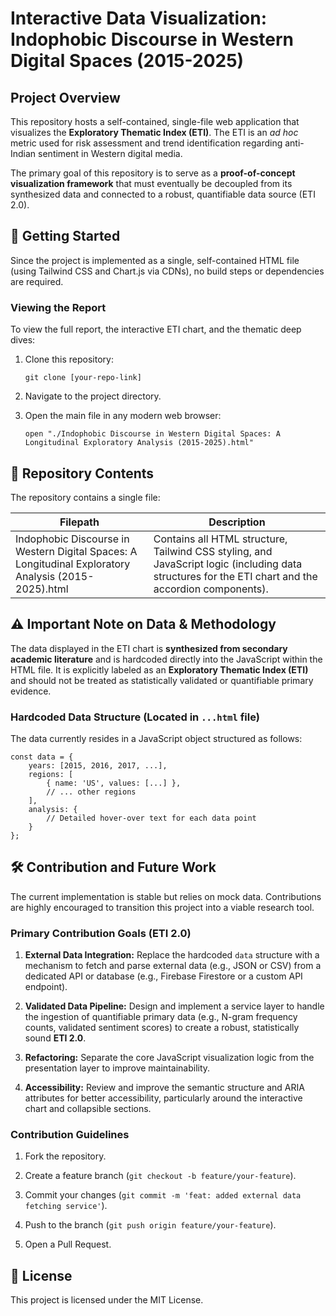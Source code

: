 # Interactive Data Visualization: Indophobic Discourse in Western Digital Spaces (2015-2025)

## Project Overview

This repository hosts a self-contained, single-file web application that visualizes the **Exploratory Thematic Index (ETI)**. The ETI is an _ad hoc_ metric used for risk assessment and trend identification regarding anti-Indian sentiment in Western digital media.

The primary goal of this repository is to serve as a **proof-of-concept visualization framework** that must eventually be decoupled from its synthesized data and connected to a robust, quantifiable data source (ETI 2.0).

## 🚀 Getting Started

Since the project is implemented as a single, self-contained HTML file (using Tailwind CSS and Chart.js via CDNs), no build steps or dependencies are required.

### Viewing the Report

To view the full report, the interactive ETI chart, and the thematic deep dives:

1.  Clone this repository:
    
        git clone [your-repo-link]
        
    
2.  Navigate to the project directory.
    
3.  Open the main file in any modern web browser:
    
        open "./Indophobic Discourse in Western Digital Spaces: A Longitudinal Exploratory Analysis (2015-2025).html"
        
    

## 📂 Repository Contents

The repository contains a single file:

| Filepath | Description |
| --- | --- |
| Indophobic Discourse in Western Digital Spaces: A Longitudinal Exploratory Analysis (2015-2025).html | Contains all HTML structure, Tailwind CSS styling, and JavaScript logic (including data structures for the ETI chart and the accordion components). |

## ⚠️ Important Note on Data & Methodology

The data displayed in the ETI chart is **synthesized from secondary academic literature** and is hardcoded directly into the JavaScript within the HTML file. It is explicitly labeled as an **Exploratory Thematic Index (ETI)** and should not be treated as statistically validated or quantifiable primary evidence.

### Hardcoded Data Structure (Located in `...html` file)

The data currently resides in a JavaScript object structured as follows:

    const data = {
        years: [2015, 2016, 2017, ...],
        regions: [
            { name: 'US', values: [...] },
            // ... other regions
        ],
        analysis: {
            // Detailed hover-over text for each data point
        }
    };
    

## 🛠️ Contribution and Future Work

The current implementation is stable but relies on mock data. Contributions are highly encouraged to transition this project into a viable research tool.

### Primary Contribution Goals (ETI 2.0)

1.  **External Data Integration:** Replace the hardcoded `data` structure with a mechanism to fetch and parse external data (e.g., JSON or CSV) from a dedicated API or database (e.g., Firebase Firestore or a custom API endpoint).
    
2.  **Validated Data Pipeline:** Design and implement a service layer to handle the ingestion of quantifiable primary data (e.g., N-gram frequency counts, validated sentiment scores) to create a robust, statistically sound **ETI 2.0**.
    
3.  **Refactoring:** Separate the core JavaScript visualization logic from the presentation layer to improve maintainability.
    
4.  **Accessibility:** Review and improve the semantic structure and ARIA attributes for better accessibility, particularly around the interactive chart and collapsible sections.
    

### Contribution Guidelines

1.  Fork the repository.
    
2.  Create a feature branch (`git checkout -b feature/your-feature`).
    
3.  Commit your changes (`git commit -m 'feat: added external data fetching service'`).
    
4.  Push to the branch (`git push origin feature/your-feature`).
    
5.  Open a Pull Request.
    

## 📜 License

This project is licensed under the MIT License.
